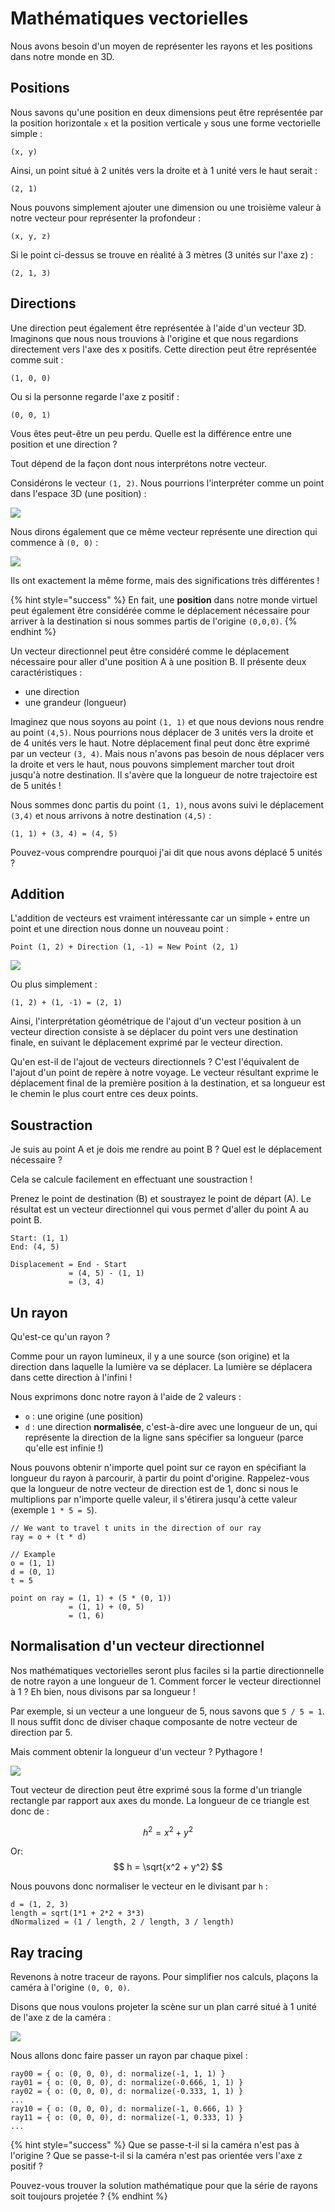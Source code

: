 # Mathématiques vectorielles

Nous avons besoin d'un moyen de représenter les rayons et les positions dans notre monde en 3D.

## Positions

Nous savons qu'une position en deux dimensions peut être représentée par la position horizontale `x` et la position verticale `y` sous une forme vectorielle simple :

```
(x, y)
```

Ainsi, un point situé à 2 unités vers la droite et à 1 unité vers le haut serait :

```
(2, 1)
```

Nous pouvons simplement ajouter une dimension ou une troisième valeur à notre vecteur pour représenter la profondeur :

```
(x, y, z)
```

Si le point ci-dessus se trouve en réalité à 3 mètres (3 unités sur l'axe z) :

```
(2, 1, 3)
```


## Directions

Une direction peut également être représentée à l'aide d'un vecteur 3D. Imaginons que nous nous trouvions à l'origine et que nous regardions directement vers l'axe des x positifs. Cette direction peut être représentée comme suit :

```
(1, 0, 0)
```

Ou si la personne regarde l'axe z positif :

```
(0, 0, 1)
```

Vous êtes peut-être un peu perdu. Quelle est la différence entre une position et une direction ? 

Tout dépend de la façon dont nous interprétons notre vecteur.


Considérons le vecteur `(1, 2)`. Nous pourrions l'interpréter comme un point dans l'espace 3D (une position) :

![](./img/position.png)

Nous dirons également que ce même vecteur représente une direction qui commence à `(0, 0)` :


![](./img/direction.png)

Ils ont exactement la même forme, mais des significations très différentes !

{% hint style="success" %}
En fait, une **position** dans notre monde virtuel peut également être considérée comme le déplacement nécessaire pour arriver à la destination si nous sommes partis de l'origine `(0,0,0)`. 
{% endhint %}

Un vecteur directionnel peut être considéré comme le déplacement nécessaire pour aller d'une position A à une position B. Il présente deux caractéristiques :

- une direction
- une grandeur (longueur)

Imaginez que nous soyons au point `(1, 1)` et que nous devions nous rendre au point `(4,5)`. Nous pourrions nous déplacer de 3 unités vers la droite et de 4 unités vers le haut. Notre déplacement final peut donc être exprimé par un vecteur `(3, 4)`. Mais nous n'avons pas besoin de nous déplacer vers la droite et vers le haut, nous pouvons simplement marcher tout droit jusqu'à notre destination. Il s'avère que la longueur de notre trajectoire est de 5 unités !

Nous sommes donc partis du point `(1, 1)`, nous avons suivi le déplacement `(3,4)` et nous arrivons à notre destination `(4,5)` :

```
(1, 1) + (3, 4) = (4, 5)
```

Pouvez-vous comprendre pourquoi j'ai dit que nous avons déplacé 5 unités ?

## Addition

L'addition de vecteurs est vraiment intéressante car un simple `+` entre un point et une direction nous donne un nouveau point :

```
Point (1, 2) + Direction (1, -1) = New Point (2, 1)
```

![](./img/addition.png)

Ou plus simplement :

```
(1, 2) + (1, -1) = (2, 1)
```

Ainsi, l'interprétation géométrique de l'ajout d'un vecteur position à un vecteur direction consiste à se déplacer du point vers une destination finale, en suivant le déplacement exprimé par le vecteur direction.

Qu'en est-il de l'ajout de vecteurs directionnels ? C'est l'équivalent de l'ajout d'un point de repère à notre voyage. Le vecteur résultant exprime le déplacement final de la première position à la destination, et sa longueur est le chemin le plus court entre ces deux points.

## Soustraction

Je suis au point A et je dois me rendre au point B ? Quel est le déplacement nécessaire ?

Cela se calcule facilement en effectuant une soustraction !

Prenez le point de destination (B) et soustrayez le point de départ (A). Le résultat est un vecteur directionnel qui vous permet d'aller du point A au point B.

```
Start: (1, 1)
End: (4, 5)

Displacement = End - Start
             = (4, 5) - (1, 1)
             = (3, 4)
```


## Un rayon

Qu'est-ce qu'un rayon ?

Comme pour un rayon lumineux, il y a une source (son origine) et la direction dans laquelle la lumière va se déplacer. La lumière se déplacera dans cette direction à l'infini ! 

Nous exprimons donc notre rayon à l'aide de 2 valeurs : 


- `o` : une origine (une position)
- `d` : une direction **normalisée**, c'est-à-dire avec une longueur de un, qui représente la direction de la ligne sans spécifier sa longueur (parce qu'elle est infinie !)

Nous pouvons obtenir n'importe quel point sur ce rayon en spécifiant la longueur du rayon à parcourir, à partir du point d'origine. Rappelez-vous que la longueur de notre vecteur de direction est de 1, donc si nous le multiplions par n'importe quelle valeur, il s'étirera jusqu'à cette valeur (exemple `1 * 5 = 5`).

```
// We want to travel t units in the direction of our ray
ray = o + (t * d)

// Example
o = (1, 1)
d = (0, 1)
t = 5

point on ray = (1, 1) + (5 * (0, 1))  
             = (1, 1) + (0, 5)
             = (1, 6)
```


## Normalisation d'un vecteur directionnel

Nos mathématiques vectorielles seront plus faciles si la partie directionnelle de notre rayon a une longueur de 1. Comment forcer le vecteur directionnel à 1 ? Eh bien, nous divisons par sa longueur !

Par exemple, si un vecteur a une longueur de 5, nous savons que `5 / 5 = 1`. Il nous suffit donc de diviser chaque composante de notre vecteur de direction par 5.


Mais comment obtenir la longueur d'un vecteur ? Pythagore !



![](./img/pythagorus.png)

Tout vecteur de direction peut être exprimé sous la forme d'un triangle rectangle par rapport aux axes du monde. La longueur de ce triangle est donc de :

$$
h^2 = x^2 + y^2
$$

Or:
$$
h = \sqrt{x^2 + y^2}
$$

Nous pouvons donc normaliser le vecteur en le divisant par `h` :

```
d = (1, 2, 3)
length = sqrt(1*1 + 2*2 + 3*3)
dNormalized = (1 / length, 2 / length, 3 / length)

```


## Ray tracing

Revenons à notre traceur de rayons. Pour simplifier nos calculs, plaçons la caméra à l'origine `(0, 0, 0)`. 

Disons que nous voulons projeter la scène sur un plan carré situé à 1 unité de l'axe z de la caméra :


![](./img/rays.png)

Nous allons donc faire passer un rayon par chaque pixel :

```
ray00 = { o: (0, 0, 0), d: normalize(-1, 1, 1) }
ray01 = { o: (0, 0, 0), d: normalize(-0.666, 1, 1) }
ray02 = { o: (0, 0, 0), d: normalize(-0.333, 1, 1) }
...
ray10 = { o: (0, 0, 0), d: normalize(-1, 0.666, 1) }
ray11 = { o: (0, 0, 0), d: normalize(-1, 0.333, 1) }
...
```



{% hint style="success" %}
Que se passe-t-il si la caméra n'est pas à l'origine ? Que se passe-t-il si la caméra n'est pas orientée vers l'axe z positif ? 

Pouvez-vous trouver la solution mathématique pour que la série de rayons soit toujours projetée ?
{% endhint %}